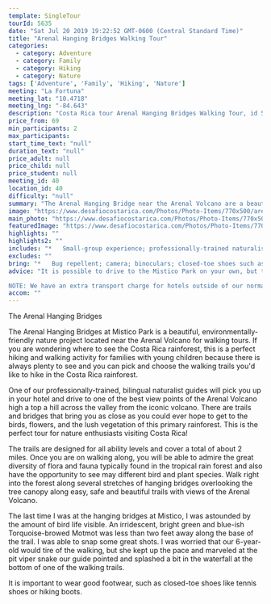 ```yaml
---
template: SingleTour
tourId: 5635
date: "Sat Jul 20 2019 19:22:52 GMT-0600 (Central Standard Time)"
title: "Arenal Hanging Bridges Walking Tour"
categories: 
  - category: Adventure
  - category: Family
  - category: Hiking
  - category: Nature
tags: ['Adventure', 'Family', 'Hiking', 'Nature']
meeting: "La Fortuna"
meeting_lat: "10.4718"
meeting_lng: "-84.643"
description: "Costa Rica tour Arenal Hanging Bridges Walking Tour, id 5635"
price_from: 69
min_participants: 2
max_participants: 
start_time_text: "null"
duration_text: "null"
price_adult: null
price_child: null
price_student: null
meeting_id: 40
location_id: 40
difficulty: "null"
summary: "The Arenal Hanging Bridge near the Arenal Volcano are a beautiful, environmentally-friendly tourist attraction that's perfect for nature enthusiasts of all ages and specially-suited for families with young children. The Arenal walking trails are perfect for all abilities. Enjoy a nice Costa Rica walking tour to see amazing wildlife."
image: "https://www.desafiocostarica.com/Photos/Photo-Items/770x500/arenal-hanging-bridges-1406317152.jpg"
main_photo: "https://www.desafiocostarica.com/Photos/Photo-Items/770x500/arenal-hanging-bridges-1406317152.jpg"
featuredImage: "https://www.desafiocostarica.com/Photos/Photo-Items/770x500/arenal-hanging-bridges-1406317152.jpg"
highlights: ""
highlights2: ""
includes: "*   Small-group experience; professionally-trained naturalist guide; roundtrip transportation; entrance to private reserve"
excludes: ""
bring: "*   Bug repellent; camera; binoculars; closed-toe shoes such as tennis shoes or hiking boots; rain gear"
advice: "It is possible to drive to the Mistico Park on your own, but taxis are about $30 each way. In addition, after paying the $24 entrance fee, you can also do the walking trails on your own, but we highly recommend the use of a guide as it makes the visit much more interesting as it is often difficult for the naked eye to spot creatures in the wild of the rainforest while hiking in Costa Rica.

NOTE: We have an extra transport charge for hotels outside of our normal pick-up"
accom: ""
---
```

The Arenal Hanging Bridges

The Arenal Hanging Bridges at Mistico Park is a beautiful, environmentally-friendly nature project located near the Arenal Volcano for walking tours. If you are wondering where to see the Costa Rica rainforest, this is a perfect hiking and walking activity for families with young children because there is always plenty to see and you can pick and choose the walking trails you'd like to hike in the Costa Rica rainforest.

One of our professionally-trained, bilingual naturalist guides will pick you up in your hotel and drive to one of the best view points of the Arenal Volcano high a top a hill across the valley from the iconic volcano. There are trails and bridges that bring you as close as you could ever hope to get to the birds, flowers, and the lush vegetation of this primary rainforest. This is the perfect tour for nature enthusiasts visiting Costa Rica!

The trails are designed for all ability levels and cover a total of about 2 miles. Once you are on walking along, you will be able to admire the great diversity of flora and fauna typically found in the tropical rain forest and also have the opportunity to see may different bird and plant species. Walk right into the forest along several stretches of hanging bridges overlooking the tree canopy along easy, safe and beautiful trails with views of the Arenal Volcano.

The last time I was at the hanging bridges at Mistico, I was astounded by the amount of bird life visible. An irridescent, bright green and blue-ish Torquoise-browed Motmot was less than two feet away along the base of the trail. I was able to snap some great shots. I was worried that our 6-year-old would tire of the walking, but she kept up the pace and marveled at the pit viper snake our guide pointed and splashed a bit in the waterfall at the bottom of one of the walking trails.

It is important to wear good footwear, such as closed-toe shoes like tennis shoes or hiking boots.
